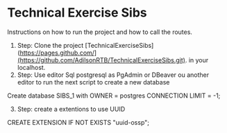 # Technical Exercise Sibs

Instructions on how to run the project and how to call the routes.

1. Step: Clone the project [TechnicalExerciseSibs](https://pages.github.com/](https://github.com/AdilsonRTB/TechnicalExerciseSibs.git). in your localhost.
2. Step: Use editor Sql postgresql as PgAdmin or DBeaver ou another editor to run the next script to create a new database

Create database SIBS_1
	with 
		OWNER = postgres
		CONNECTION LIMIT = -1;
    
3. Step: create a extentions to use UUID

CREATE EXTENSION IF NOT EXISTS "uuid-ossp";

